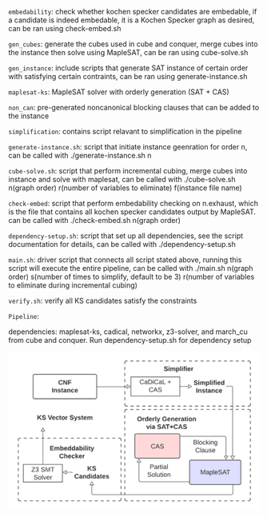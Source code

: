 `embedability`: check whether kochen specker candidates are embedable, if a candidate is indeed embedable, it is a Kochen Specker graph as desired, can be ran using check-embed.sh

`gen_cubes`: generate the cubes used in cube and conquer, merge cubes into the instance then solve using MapleSAT, can be ran using cube-solve.sh

`gen_instance`: include scripts that generate SAT instance of certain order with satisfying certain contraints, can be ran using generate-instance.sh

`maplesat-ks`: MapleSAT solver with orderly generation (SAT + CAS)

`non_can`: pre-generated noncanonical blocking clauses that can be added to the instance

`simplification`: contains script relavant to simplification in the pipeline

`generate-instance.sh`: script that initiate instance geenration for order n, can be called with ./generate-instance.sh n

`cube-solve.sh`: script that perform incremental cubing, merge cubes into instance and solve with maplesat, can be called with ./cube-solve.sh n(graph order) r(number of variables to eliminate) f(instance file name)

`check-embed`: script that perform embedability checking on n.exhaust, which is the file that contains all kochen specker candidates output by MapleSAT. can be called with ./check-embed.sh n(graph order)

`dependency-setup.sh`: script that set up all dependencies, see the script documentation for details, can be called with ./dependency-setup.sh

`main.sh`: driver script that connects all script stated above, running this script will execute the entire pipeline, can be called with ./main.sh n(graph order) s(number of times to simplify, default to be 3) r(number of variables to eliminate during incremental cubing)

`verify.sh`: verify all KS candidates satisfy the constraints

`Pipeline`: 

dependencies: maplesat-ks, cadical, networkx, z3-solver, and march_cu from cube and conquer. Run dependency-setup.sh for dependency setup

![Showing pipeline and which directory to enter for each step](pipeline.png?raw=true "Pipeline")
